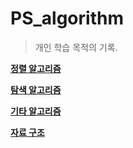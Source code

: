 PS_algorithm
============
> 개인 학습 목적의 기록.


[**정렬 알고리즘**](https://github.com/Kimgooner/PS_algorithm/blob/main/Sorting_algorithms.md)

[**탐색 알고리즘**](https://github.com/Kimgooner/PS_algorithm/blob/main/Searching_algorithms.md)

[**기타 알고리즘**](https://github.com/Kimgooner/PS_algorithm/blob/main/Miscellaneous_algorithms.md)

[**자료 구조**](https://github.com/Kimgooner/PS_algorithm/blob/main/Data_structure.md)
